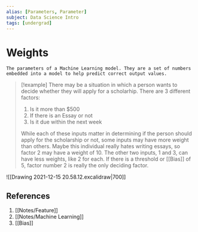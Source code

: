 ```yaml
---
alias: [Parameters, Parameter]
subject: Data Science Intro
tags: [undergrad]
---
```

# Weights

```ad-note
The parameters of a Machine Learning model. They are a set of numbers embedded into a model to help predict correct output values.
```

>[!example]
> There may be a situation in which a person wants to decide whether they will apply for a scholarhip. There are 3 different factors:
> 1. Is it more than $500
> 2. If there is an Essay or not
> 3. Is it due within the next week
> 
> While each of these inputs matter in determining if the person should apply for the scholarship or not, some inputs may have more weight than others. Maybe this individual really hates writing essays, so factor 2 may have a weight of 10. The other two inputs, 1 and 3, can have less weights, like 2 for each. If there is a threshold or [[Bias]] of 5, factor number 2 is really the only deciding factor.

![[Drawing 2021-12-15 20.58.12.excalidraw|700]]
## References
1. [[Notes/Feature]]
2. [[Notes/Machine Learning]]
3. [[Bias]]